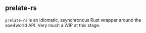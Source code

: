 ## prelate-rs

`prelate-rs` is an idiomatic, asynchronous Rust wrapper around the aoe4world API. Very much a WIP at this stage.
